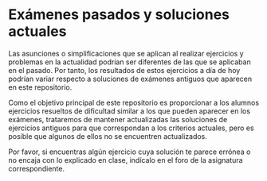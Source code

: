 # Exámenes pasados y soluciones actuales

Las asunciones o simplificaciones que se aplican al realizar ejercicios y problemas en la
actualidad podrían ser diferentes de las que se aplicaban en el pasado. Por tanto, los
resultados de estos ejercicios a día de hoy podrían variar respecto a soluciones de
exámenes antiguos que aparecen en este repositorio.

Como el objetivo principal de este repositorio es proporcionar a los alumnos ejercicios
resueltos de dificultad similar a los que pueden aparecer en los exámenes, trataremos de
mantener actualizadas las soluciones de ejercicios antiguos para que correspondan a los
criterios actuales, pero es posible que algunos de ellos no se encuentren actualizados.

Por favor, si encuentras algún ejercicio cuya solución te parece errónea o no encaja con
lo explicado en clase, indícalo en el foro de la asignatura correspondiente.
